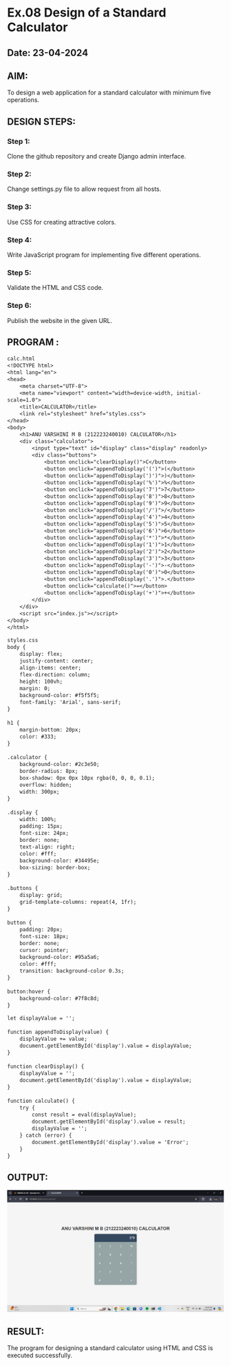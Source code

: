 # Ex.08 Design of a Standard Calculator
## Date: 23-04-2024

## AIM:
To design a web application for a standard calculator with minimum five operations.

## DESIGN STEPS:

### Step 1:
Clone the github repository and create Django admin interface.

### Step 2:
Change settings.py file to allow request from all hosts.

### Step 3:
Use CSS for creating attractive colors.

### Step 4:
Write JavaScript program for implementing five different operations.

### Step 5:
Validate the HTML and CSS code.

### Step 6:
Publish the website in the given URL.

## PROGRAM :
```
calc.html
<!DOCTYPE html>
<html lang="en">
<head>
    <meta charset="UTF-8">
    <meta name="viewport" content="width=device-width, initial-scale=1.0">
    <title>CALCULATOR</title>
    <link rel="stylesheet" href="styles.css">
</head>
<body>
    <h1>ANU VARSHINI M B (212223240010) CALCULATOR</h1>
    <div class="calculator">
        <input type="text" id="display" class="display" readonly>
        <div class="buttons">
            <button onclick="clearDisplay()">C</button>
            <button onclick="appendToDisplay('(')">(</button>
            <button onclick="appendToDisplay(')')">)</button>
            <button onclick="appendToDisplay('%')">%</button>
            <button onclick="appendToDisplay('7')">7</button>
            <button onclick="appendToDisplay('8')">8</button>
            <button onclick="appendToDisplay('9')">9</button>
            <button onclick="appendToDisplay('/')">/</button>
            <button onclick="appendToDisplay('4')">4</button>
            <button onclick="appendToDisplay('5')">5</button>
            <button onclick="appendToDisplay('6')">6</button>
            <button onclick="appendToDisplay('*')">*</button>
            <button onclick="appendToDisplay('1')">1</button>
            <button onclick="appendToDisplay('2')">2</button>
            <button onclick="appendToDisplay('3')">3</button>
            <button onclick="appendToDisplay('-')">-</button>
            <button onclick="appendToDisplay('0')">0</button>
            <button onclick="appendToDisplay('.')">.</button>
            <button onclick="calculate()">=</button>
            <button onclick="appendToDisplay('+')">+</button>
        </div>
    </div>
    <script src="index.js"></script>
</body>
</html>
```
```
styles.css
body {
    display: flex;
    justify-content: center;
    align-items: center;
    flex-direction: column;
    height: 100vh;
    margin: 0;
    background-color: #f5f5f5;
    font-family: 'Arial', sans-serif;
}

h1 {
    margin-bottom: 20px;
    color: #333;
}

.calculator {
    background-color: #2c3e50;
    border-radius: 8px;
    box-shadow: 0px 0px 10px rgba(0, 0, 0, 0.1);
    overflow: hidden;
    width: 300px;
}

.display {
    width: 100%;
    padding: 15px;
    font-size: 24px;
    border: none;
    text-align: right;
    color: #fff;
    background-color: #34495e;
    box-sizing: border-box;
}

.buttons {
    display: grid;
    grid-template-columns: repeat(4, 1fr);
}

button {
    padding: 20px;
    font-size: 18px;
    border: none;
    cursor: pointer;
    background-color: #95a5a6;
    color: #fff;
    transition: background-color 0.3s;
}

button:hover {
    background-color: #7f8c8d;
}
```
```
let displayValue = '';

function appendToDisplay(value) {
    displayValue += value;
    document.getElementById('display').value = displayValue;
}

function clearDisplay() {
    displayValue = '';
    document.getElementById('display').value = displayValue;
}

function calculate() {
    try {
        const result = eval(displayValue);
        document.getElementById('display').value = result;
        displayValue = '';
    } catch (error) {
        document.getElementById('display').value = 'Error';
    }
}
```

## OUTPUT:
![alt text](<Screenshot 2024-04-23 144944.png>)

## RESULT:
The program for designing a standard calculator using HTML and CSS is executed successfully.
